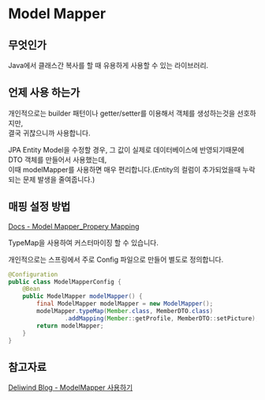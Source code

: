 # Model Mapper

## 무엇인가
Java에서 클래스간 복사를 할 때 유용하게 사용할 수 있는 라이브러리.

## 언제 사용 하는가
개인적으로는 builder 패턴이나 getter/setter를 이용해서 객체를 생성하는것을 선호하지만,<br/>
결국 귀찮으니까 사용합니다.

JPA Entity Model을 수정할 경우, 그 값이 실제로 데이터베이스에 반영되기때문에 DTO 객체를 만들어서 사용했는데,<br/>
이때 modelMapper를 사용하면 매우 편리합니다.(Entity의 컬럼이 추가되었을때 누락되는 문제 발생을 줄여줍니다.)

## 매핑 설정 방법

[Docs - Model Mapper_Propery Mapping](http://modelmapper.org/user-manual/property-mapping/)

TypeMap을 사용하여 커스터마이징 할 수 있습니다.

개인적으로는 스프링에서 주로 Config 파일으로 만들어 별도로 정의합니다.
```java
@Configuration
public class ModelMapperConfig {
    @Bean
    public ModelMapper modelMapper() {
        final ModelMapper modelMapper = new ModelMapper();
        modelMapper.typeMap(Member.class, MemberDTO.class)
                .addMapping(Member::getProfile, MemberDTO::setPicture); //addMapping
        return modelMapper;
    }
}
```


## 참고자료
[Deliwind Blog - ModelMapper 사용하기](https://blog.deliwind.com/posts/235)
